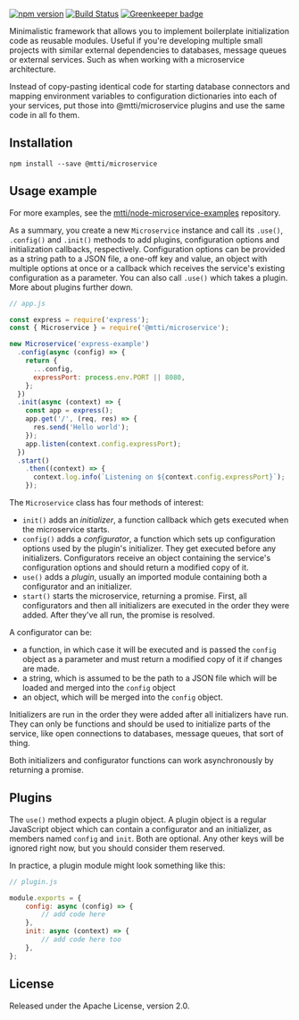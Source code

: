 [![npm version](https://badge.fury.io/js/%40mtti%2Fmicroservice.svg)](https://badge.fury.io/js/%40mtti%2Fmicroservice) [![Build Status](https://travis-ci.org/mtti/node-microservice.svg?branch=master)](https://travis-ci.org/mtti/node-microservice) [![Greenkeeper badge](https://badges.greenkeeper.io/mtti/node-microservice.svg)](https://greenkeeper.io/)

Minimalistic framework that allows you to implement boilerplate initialization code as reusable modules. Useful if you're developing multiple small projects with similar external dependencies to databases, message queues or external services. Such as when working with a microservice architecture.

Instead of copy-pasting identical code for starting database connectors and mapping environment variables to configuration dictionaries into each of your services, put those into @mtti/microservice plugins and use the same code in all fo them.

## Installation

```
npm install --save @mtti/microservice
```

## Usage example

For more examples, see the [mtti/node-microservice-examples](https://github.com/mtti/node-microservice-examples) repository.

As a summary, you create a new `Microservice` instance and call its `.use()`, `.config()` and `.init()` methods to add plugins, configuration options and initialization callbacks, respectively. Configuration options can be provided as a string path to a JSON file, a one-off key and value, an object with multiple options at once or a callback which receives the service's existing configuration as a parameter. You can also call `.use()` which takes a plugin. More about plugins further down.

```JavaScript
// app.js

const express = require('express');
const { Microservice } = require('@mtti/microservice');

new Microservice('express-example')
  .config(async (config) => {
    return {
      ...config,
      expressPort: process.env.PORT || 8080,
    };
  })
  .init(async (context) => {
    const app = express();
    app.get('/', (req, res) => {
      res.send('Hello world');
    });
    app.listen(context.config.expressPort);
  })
  .start()
    .then((context) => {
      context.log.info(`Listening on ${context.config.expressPort}`);
    });

```

The `Microservice` class has four methods of interest:
* `init()` adds an *initializer*, a function callback which gets executed when the microservice starts.
* `config()` adds a *configurator*, a function which sets up configuration options used by the plugin's initializer. They get executed before any initializers. Configurators receive an object containing the service's configuration options and should return a modified copy of it.
* `use()` adds a *plugin*, usually an imported module containing both a configurator and an initializer.
* `start()` starts the microservice, returning a promise. First, all configurators and then all initializers are executed in the order they were added. After they've all run, the promise is resolved.

A configurator can be:

* a function, in which case it will be executed and is passed the `config` object as a parameter and must return a modified copy of it if changes are made.
* a string, which is assumed to be the path to a JSON file which will be loaded and merged into the `config` object
* an object, which will be merged into the `config` object.

Initializers are run in the order they were added after all initializers have run. They can only be functions and should be used to initialize parts of the service, like open connections to databases, message queues, that sort of thing.

Both initializers and configurator functions can work asynchronously by returning a promise.

## Plugins

The `use()` method expects a plugin object. A plugin object is a regular JavaScript object which can contain a configurator and an initializer, as members named `config` and `init`. Both are optional. Any other keys will be ignored right now, but you should consider them reserved.

In practice, a plugin module might look something like this:

```JavaScript
// plugin.js

module.exports = {
    config: async (config) => {
        // add code here
    },
    init: async (context) => {
        // add code here too
    },
};
```

## License

Released under the Apache License, version 2.0.
